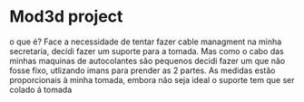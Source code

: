 # Mod3d project

o que é?
Face a necessidade de tentar fazer cable managment na minha secretaria, decidi fazer um suporte para a tomada. Mas como o cabo das minhas maquinas de autocolantes são pequenos decidi fazer um que não fosse fixo, utlizando imans para prender as 2 partes. 
As medidas estão proporcionais à minha tomada, embora não seja ideal o suporte tem que ser colado á tomada
